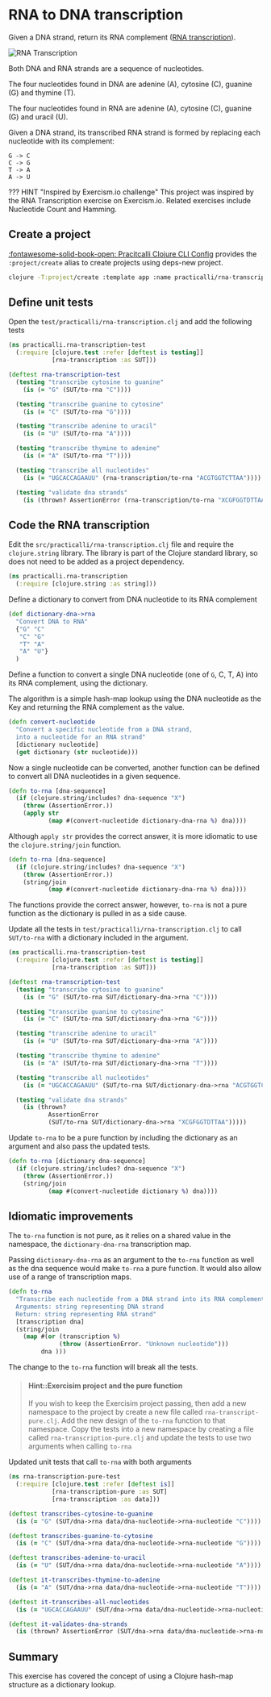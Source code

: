 # RNA to DNA transcription

Given a DNA strand, return its RNA complement ([RNA transcription](http://hyperphysics.phy-astr.gsu.edu/hbase/Organic/transcription.html)).

![RNA Transcription](/images/rna-transcription.png)

Both DNA and RNA strands are a sequence of nucleotides.

The four nucleotides found in DNA are adenine (A), cytosine (C), guanine (G) and thymine (T).

The four nucleotides found in RNA are adenine (A), cytosine (C), guanine (G) and uracil (U).

Given a DNA strand, its transcribed RNA strand is formed by replacing each nucleotide with its complement:

    G -> C
    C -> G
    T -> A
    A -> U

??? HINT "Inspired by Exercism.io challenge"
    This project was inspired by the RNA Transcription exercise on Exercism.io.  Related exercises include Nucleotide Count and Hamming.

## Create a project

[:fontawesome-solid-book-open: Pracitcalli Clojure CLI Config](/clojure/clojure-cli/practicalli-config/) provides the `:project/create` alias to create projects using deps-new project.

```bash
clojure -T:project/create :template app :name practicalli/rna-transcription
```

## Define unit tests

Open the `test/practicalli/rna-transcription.clj` and add the following tests

```clojure
(ns practicalli.rna-transcription-test
  (:require [clojure.test :refer [deftest is testing]]
            [rna-transcription :as SUT]))

(deftest rna-transcription-test
  (testing "transcribe cytosine to guanine"
    (is (= "G" (SUT/to-rna "C"))))

  (testing "transcribe guanine to cytosine"
    (is (= "C" (SUT/to-rna "G"))))

  (testing "transcribe adenine to uracil"
    (is (= "U" (SUT/to-rna "A"))))

  (testing "transcribe thymine to adenine"
    (is (= "A" (SUT/to-rna "T"))))

  (testing "transcribe all nucleotides"
    (is (= "UGCACCAGAAUU" (rna-transcription/to-rna "ACGTGGTCTTAA"))))

  (testing "validate dna strands"
    (is (thrown? AssertionError (rna-transcription/to-rna "XCGFGGTDTTAA")))))
```

## Code the RNA transcription

Edit the `src/practicalli/rna-transcription.clj` file and require the `clojure.string` library.  The library is part of the Clojure standard library, so does not need to be added as a project dependency.

```clojure
(ns practicalli.rna-transcription
  (:require [clojure.string :as string]))
```

Define a dictionary to convert from DNA nucleotide to its RNA complement

```clojure
(def dictionary-dna->rna
  "Convert DNA to RNA"
  {"G" "C"
   "C" "G"
   "T" "A"
   "A" "U"}
  )
```

Define a function to convert a single DNA nucleotide (one of `G`, C, T, A) into its RNA complement, using the dictionary.

The algorithm is a simple hash-map lookup using the DNA nucleotide as the Key and returning the RNA complement as the value.

```clojure
(defn convert-nucleotide
  "Convert a specific nucleotide from a DNA strand,
  into a nucleotide for an RNA strand"
  [dictionary nucleotide]
  (get dictionary (str nucleotide)))

```

Now a single nucleotide can be converted, another function can be defined to convert all DNA nucleotides in a given sequence.

```clojure
(defn to-rna [dna-sequence]
  (if (clojure.string/includes? dna-sequence "X")
    (throw (AssertionError.))
    (apply str
           (map #(convert-nucleotide dictionary-dna-rna %) dna))))
```

Although `apply str` provides the correct answer, it is more idiomatic to use the `clojure.string/join` function.

```clojure
(defn to-rna [dna-sequence]
  (if (clojure.string/includes? dna-sequence "X")
    (throw (AssertionError.))
    (string/join
           (map #(convert-nucleotide dictionary-dna-rna %) dna))))
```

The functions provide the correct answer, however, `to-rna` is not a pure function as the dictionary is pulled in as a side cause.

Update all the tests in `test/practicalli/rna-transcription.clj` to call `SUT/to-rna` with a dictionary included in the argument.

```clojure
(ns practicalli.rna-transcription-test
  (:require [clojure.test :refer [deftest is testing]]
            [rna-transcription :as SUT]))

(deftest rna-transcription-test
  (testing "transcribe cytosine to guanine"
    (is (= "G" (SUT/to-rna SUT/dictionary-dna->rna "C"))))

  (testing "transcribe guanine to cytosine"
    (is (= "C" (SUT/to-rna SUT/dictionary-dna->rna "G"))))

  (testing "transcribe adenine to uracil"
    (is (= "U" (SUT/to-rna SUT/dictionary-dna->rna "A"))))

  (testing "transcribe thymine to adenine"
    (is (= "A" (SUT/to-rna SUT/dictionary-dna->rna "T"))))

  (testing "transcribe all nucleotides"
    (is (= "UGCACCAGAAUU" (SUT/to-rna SUT/dictionary-dna->rna "ACGTGGTCTTAA"))))

  (testing "validate dna strands"
    (is (thrown?
           AssertionError
           (SUT/to-rna SUT/dictionary-dna->rna "XCGFGGTDTTAA")))))
```

Update `to-rna` to be a pure function by including the dictionary as an argument and also pass the updated tests.

```clojure
(defn to-rna [dictionary dna-sequence]
  (if (clojure.string/includes? dna-sequence "X")
    (throw (AssertionError.))
    (string/join
           (map #(convert-nucleotide dictionary %) dna))))
```

## Idiomatic improvements

The `to-rna` function is not pure, as it relies on a shared value in the namespace, the `dictionary-dna-rna` transcription map.

Passing `dictionary-dna-rna` as an argument to the `to-rna` function as well as the dna sequence would make `to-rna` a pure function.  It would also allow use of a range of transcription maps.

```clojure
(defn to-rna
  "Transcribe each nucleotide from a DNA strand into its RNA complement
  Arguments: string representing DNA strand
  Return: string representing RNA strand"
  [transcription dna]
  (string/join
    (map #(or (transcription %)
              (throw (AssertionError. "Unknown nucleotide")))
         dna )))
```

The change to the `to-rna` function will break all the tests.

> #### Hint::Exercisim project and the pure function
>
> If you wish to keep the Exercisim project passing, then add a new namespace to the project by create a new file called `rna-transcript-pure.clj`.  Add the new design of the `to-rna` function to that namespace.  Copy the tests into a new namespace by creating a file called `rna-transcription-pure.clj` and update the tests to use two arguments when calling `to-rna`

Updated unit tests that call `to-rna` with both arguments

```clojure
(ns rna-transcription-pure-test
  (:require [clojure.test :refer [deftest is]]
            [rna-transcription-pure :as SUT]
            [rna-transcription :as data]))

(deftest transcribes-cytosine-to-guanine
  (is (= "G" (SUT/dna->rna data/dna-nucleotide->rna-nucleotide "C"))))

(deftest transcribes-guanine-to-cytosine
  (is (= "C" (SUT/dna->rna data/dna-nucleotide->rna-nucleotide "G"))))

(deftest transcribes-adenine-to-uracil
  (is (= "U" (SUT/dna->rna data/dna-nucleotide->rna-nucleotide "A"))))

(deftest it-transcribes-thymine-to-adenine
  (is (= "A" (SUT/dna->rna data/dna-nucleotide->rna-nucleotide "T"))))

(deftest it-transcribes-all-nucleotides
  (is (= "UGCACCAGAAUU" (SUT/dna->rna data/dna-nucleotide->rna-nucleotide "ACGTGGTCTTAA"))))

(deftest it-validates-dna-strands
  (is (thrown? AssertionError (SUT/dna->rna data/dna-nucleotide->rna-nucleotide "XCGFGGTDTTAA"))))
```

## Summary

This exercise has covered the concept of using a Clojure hash-map structure as a dictionary lookup.
